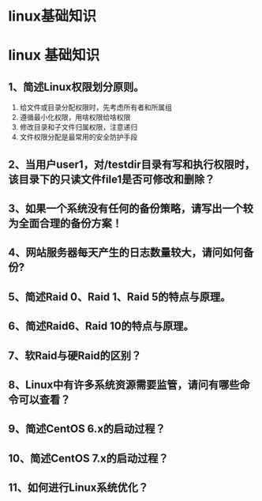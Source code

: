 # linux基础知识

# linux 基础知识

## 1、简述Linux权限划分原则。
1. 给文件或目录分配权限时，先考虑所有者和所属组
2. 遵循最小化权限，用啥权限给啥权限
3. 修改目录和子文件归属权限，注意递归
4. 文件权限分配是最常用的安全防护手段

## 2、当用户user1，对/testdir目录有写和执行权限时，该目录下的只读文件file1是否可修改和删除？

## 3、如果一个系统没有任何的备份策略，请写出一个较为全面合理的备份方案！

## 4、网站服务器每天产生的日志数量较大，请问如何备份?

## 5、简述Raid 0、Raid 1、Raid 5的特点与原理。

## 6、简述Raid6、Raid 10的特点与原理。

## 7、软Raid与硬Raid的区别？

## 8、Linux中有许多系统资源需要监管，请问有哪些命令可以查看？

## 9、简述CentOS 6.x的启动过程？

## 10、简述CentOS 7.x的启动过程？

## 11、如何进行Linux系统优化？
